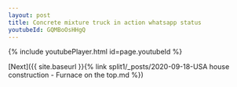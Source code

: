 ```yaml
---
layout: post
title: Concrete mixture truck in action whatsapp status
youtubeId: GQMBoOsHHgQ
---
```


{% include youtubePlayer.html id=page.youtubeId %}

[Next]({{ site.baseurl }}{% link split1/_posts/2020-09-18-USA house construction - Furnace on the top.md %})
